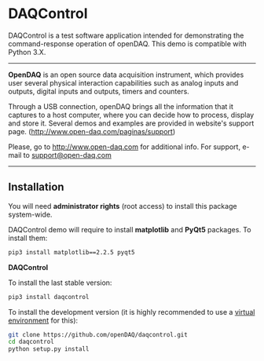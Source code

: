 # DAQControl

DAQControl is a test software application intended for demonstrating the command-response operation of openDAQ.
This demo is compatible with Python 3.X.
* * *
**OpenDAQ** is an open source data acquisition instrument, which provides user
several physical interaction capabilities such as analog inputs and outputs,
digital inputs and outputs, timers and counters.

Through a USB connection, openDAQ brings all the information that it captures
to a host computer, where you can decide how to process, display and store it.
Several demos and examples are provided in website's support page.
(http://www.open-daq.com/paginas/support)

Please, go to http://www.open-daq.com for additional info.
For support, e-mail to support@open-daq.com
* * *
## Installation

You will need **administrator rights** (root access) to install this package
system-wide.

DAQControl demo will require to install **matplotlib** and **PyQt5** packages. To install them:

```sh
pip3 install matplotlib==2.2.5 pyqt5
```

**DAQControl**

To install the last stable version:


```sh
pip3 install daqcontrol
```

To install the development version (it is highly recommended to use a
[virtual environment](https://virtualenv.pypa.io/en/stable/) for this):

```sh
git clone https://github.com/openDAQ/daqcontrol.git
cd daqcontrol
python setup.py install
```
